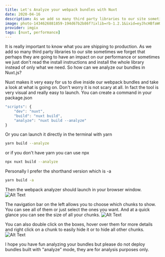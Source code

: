```yaml
---
title: Let's Analyze your webpack bundles with Nuxt
date: 2020-04-16
description: As we add so many third party libraries to our site sometimes we forget that perhaps they are going to have an impact on our performance or sometimes we just don't read the install instructions and install the whole library instead of only what we need.
image: photo-1434626881859-194d67b2b86f?ixlib=rb-1.2.1&ixid=eyJhcHBfaWQiOjEyMDd9&auto=format&fit=crop
provider: imgix
tags: [nuxt, performance]
---
```


It is really important to know what you are shipping to production. As we add so many third party libraries to our site sometimes we forget that perhaps they are going to have an impact on our performance or sometimes we just don't read the install instructions and install the whole library instead of only what we need. So how can we analyze our bundles in Nuxt.js?

Nuxt makes it very easy for us to dive inside our webpack bundles and take a look at what is going on. Don't worry it is not scary at all. In fact the tool is very visual and really easy to launch. You can create a command in your package.json

```javascript
"scripts": {
    "dev": "nuxt",
    "build": "nuxt build",
    "analyze": "nuxt build --analyze"
}
```

Or you can launch it directly in the terminal with yarn

```bash
yarn build --analyze
```

or if you don't have yarn you can use npx

```bash
npx nuxt build --analyze

```

Personally I prefer the shorthand version which is -a

```bash
yarn build -a
```

Then the webpack analyzer should launch in your browser window. ![Alt Text](https://dev-to-uploads.s3.amazonaws.com/i/zirur7w11fkojij92hn9.png)

The navigation bar on the left allows you to choose which chunks to show. You can see all of them or just select the ones you want. And at a quick glance you can see the size of all your chunks. ![Alt Text](https://dev-to-uploads.s3.amazonaws.com/i/29oo6639ua5z4om34lp9.png)

You can also double click on the boxes, hover over them for more details and right click on a chunk to easily hide it or to hide all other chunks. ![Alt Text](https://dev-to-uploads.s3.amazonaws.com/i/q4epyrbb8b51v2wwuxoq.png)

I hope you have fun analyzing your bundles but please do not deploy bundles built with "analyze" mode, they are for analysis purposes only.
